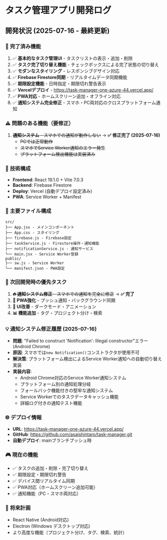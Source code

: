 # タスク管理アプリ開発ログ

## 開発状況 (2025-07-16 - 最終更新)

### 🚀 **完了済み機能**
1. ✅ **基本的なタスク管理UI** - タスクリストの表示・追加・削除
2. ✅ **タスク完了切り替え機能** - チェックボックスによる完了状態の切り替え
3. ✅ **モダンなスタイリング** - レスポンシブデザイン対応
4. ✅ **Firebase Firestore同期** - リアルタイムデータ同期機能
5. ✅ **期限設定機能** - 日時指定・期限切れ警告表示
6. ✅ **Vercelデプロイ** - https://task-manager-one-azure-44.vercel.app/
7. ✅ **PWA対応** - ホームスクリーン追加・オフライン対応
8. ✅ **通知システム完全修正** - スマホ・PC両対応のクロスプラットフォーム通知

### ⚠️ **問題のある機能（要修正）**
1. ~~**通知システム** - スマホでの通知が動作しない~~ → **✅ 修正完了 (2025-07-16)**
   - ~~PCでは正常動作~~
   - ~~スマホでService Worker通知のエラー発生~~
   - ~~プラットフォーム検出機能は実装済み~~

### 🔧 **技術構成**
- **Frontend**: React 19.1.0 + Vite 7.0.3
- **Backend**: Firebase Firestore
- **Deploy**: Vercel (自動デプロイ設定済み)
- **PWA**: Service Worker + Manifest

### 📁 **主要ファイル構成**
```
src/
├── App.jsx - メインコンポーネント
├── App.css - スタイリング
├── firebase.js - Firebase設定
├── taskService.js - Firestore操作・通知機能
├── notificationService.js - 通知サービス
└── main.jsx - Service Worker登録
public/
├── sw.js - Service Worker
└── manifest.json - PWA設定
```

### 🎯 **次回開発時の優先タスク**
1. ~~**🔥 通知システム修正** - スマホでの通知を完全に修正~~ → **✅ 完了**
2. **📱 PWA強化** - プッシュ通知・バックグラウンド同期
3. **🎨 UI改善** - ダークモード・アニメーション
4. **📊 機能追加** - タグ・プロジェクト分け・検索

### 💡 **通知システム修正履歴 (2025-07-16)**
- **問題**: "Failed to construct 'Notification': Illegal constructor"エラー (Android Chrome)
- **原因**: スマホでは`new Notification()`コンストラクタが使用不可
- **解決策**: プラットフォーム検出によるService Worker通知への自動切り替え実装
- **実装内容**:
  - Android Chrome対応のService Worker通知システム
  - プラットフォーム別の通知処理分岐
  - フォールバック機能付きの堅牢な通知システム
  - Service Workerでのタスクデータキャッシュ機能
  - 詳細ログ付きの通知テスト機能

### 🌐 **デプロイ情報**
- **URL**: https://task-manager-one-azure-44.vercel.app/
- **GitHub**: https://github.com/asaishintaro/task-manager.git
- **自動デプロイ**: mainブランチプッシュ時

### 🎮 **現在の機能**
- ✅ タスクの追加・削除・完了切り替え
- ✅ 期限設定・期限切れ警告
- ✅ デバイス間リアルタイム同期
- ✅ PWA対応（ホームスクリーン追加可能）
- ✅ 通知機能（PC・スマホ両対応）

### 🔮 **将来計画**
- React Native (Android対応)
- Electron (Windows デスクトップ対応)
- より高度な機能（プロジェクト分け、タグ、検索、統計）